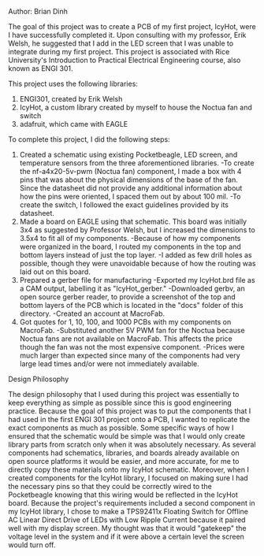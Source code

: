 Author: Brian Dinh

The goal of this project was to create a PCB of my first project, IcyHot, were I have successfully completed it. Upon consulting with my professor, Erik Welsh, he suggested
that I add in the LED screen that I was unable to integrate during my first project. This project is associated with Rice University's Introduction to Practical Electrical
Engineering course, also known as ENGI 301.

This project uses the following libraries:
1. ENGI301, created by Erik Welsh
2. IcyHot, a custom library created by myself to house the Noctua fan and switch
3. adafruit, which came with EAGLE

To complete this project, I did the following steps:
1. Created a schematic using existing Pocketbeagle, LED screen, and temperature sensors from the three aforementioned libraries.
  -To create the nf-a4x20-5v-pwm (Noctua fan) component, I made a box with 4 pins that was about the physical dimensions of the base of the fan. Since the datasheet did not provide any additional information about how the pins were oriented, I spaced them out by about 100 mil.
  -To create the switch, I followed the exact guidelines provided by its datasheet.
2. Made a board on EAGLE using that schematic. This board was initially 3x4 as suggested by Professor Welsh, but I increased the dimensions to 3.5x4 to fit all of my components.
  -Because of how my components were organized in the board, I routed my components in the top and bottom layers instead of just the top layer.
  -I added as few drill holes as possible, though they were unavoidable because of how the routing was laid out on this board.
3. Prepared a gerber file for manufacturing
  -Exported my IcyHot.brd file as a CAM output, labelling it as "IcyHot_gerber."
  -Downloaded gerbv, an open source gerber reader, to provide a screenshot of the top and bottom layers of the PCB which is located in the "docs" folder of this directory.
  -Created an account at MacroFab.
4. Got quotes for 1, 10, 100, and 1000 PCBs with my components on MacroFab.
  -Substituted another 5V PWM fan for the Noctua because Noctua fans are not available on MacroFab. This affects the price though the fan was not the most expensive component.
  -Prices were much larger than expected since many of the components had very large lead times and/or were not immediately available.


Design Philosophy

  The design philosophy that I used during this project was essentially to keep everything as simple as possible since this is good engineering practice. Because the goal of this project was to put the components that I had used in the first ENGI 301 project onto a PCB, I wanted to replicate the exact components as much as possible. Some specific ways of how I ensured that the schematic would be simple was that I would only create library parts from scratch only when it was absolutely necessary. As several components had schematics, libraries, and boards already available on open source platforms it would be easier, and more accurate, for me to directly copy these materials onto my IcyHot schematic. Moreover, when I created components for the IcyHot library, I focused on making sure I had the necessary pins so that they could be correctly wired to the Pocketbeagle knowing that this wiring would be reflected in the IcyHot board. 
  Because the project's requirements included a second component in my IcyHot library, I chose to make a TPS92411x Floating Switch for Offline AC Linear Direct Drive of LEDs with Low Ripple Current because it paired well with my display screen. My thought was that it would "gatekeep" the voltage level in the system and if it were above a certain level the screen would turn off.
